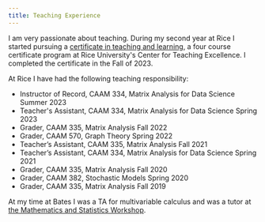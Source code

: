 ```yaml
---
title: Teaching Experience
---
```


I am very passionate about teaching.
During my second year at Rice I started pursuing a [certificate in teaching and learning](https://cte.rice.edu/grads), a four course certificate program at Rice University's Center for Teaching Excellence. I completed the certificate in the Fall of 2023. 

At Rice I have had the following teaching responsibility:
- Instructor of Record, CAAM 334, Matrix Analysis for Data Science Summer 2023
- Teacher's Assistant, CAAM 334, Matrix Analysis for Data Science Spring 2023
- Grader, CAAM 335, Matrix Analysis Fall 2022
- Grader, CAAM 570, Graph Theory Spring 2022
- Teacher’s Assistant, CAAM 335, Matrix Analysis Fall 2021
- Teacher’s Assistant, CAAM 334, Matrix Analysis for Data Science Spring 2021
- Grader, CAAM 335, Matrix Analysis Fall 2020
- Grader, CAAM 382, Stochastic Models Spring 2020
- Grader, CAAM 335, Matrix Analysis Fall 2019

At my time at Bates I was a TA for multivariable calculus and was a tutor at [the Mathematics and Statistics Workshop](https://www.bates.edu/math-stat-workshop/).